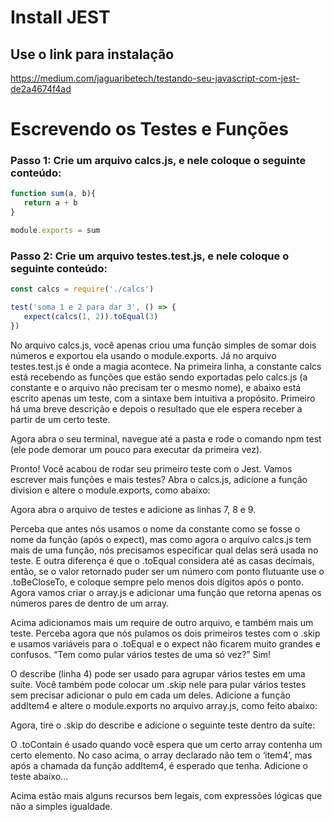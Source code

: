 # Install JEST

## Use o link para instalação
https://medium.com/jaguaribetech/testando-seu-javascript-com-jest-de2a4674f4ad

# Escrevendo os Testes e Funções

### Passo 1: Crie um arquivo calcs.js, e nele coloque o seguinte conteúdo:
```js
function sum(a, b){
   return a + b
}

module.exports = sum
```

### Passo 2: Crie um arquivo testes.test.js, e nele coloque o seguinte conteúdo:
```js
const calcs = require('./calcs')

test('soma 1 e 2 para dar 3', () => {
   expect(calcs(1, 2)).toEqual(3)
})
```
No arquivo calcs.js, você apenas criou uma função simples de somar dois números e exportou ela usando o module.exports. Já no arquivo testes.test.js é onde a magia acontece. Na primeira linha, a constante calcs está recebendo as funções que estão sendo exportadas pelo calcs.js (a constante e o arquivo não precisam ter o mesmo nome), e abaixo está escrito apenas um teste, com a sintaxe bem intuitiva a propósito. Primeiro há uma breve descrição e depois o resultado que ele espera receber a partir de um certo teste.

Agora abra o seu terminal, navegue até a pasta e rode o comando npm test (ele pode demorar um pouco para executar da primeira vez).

Pronto! Você acabou de rodar seu primeiro teste com o Jest. Vamos escrever mais funções e mais testes? Abra o calcs.js, adicione a função division e altere o module.exports, como abaixo:

Agora abra o arquivo de testes e adicione as linhas 7, 8 e 9.

Perceba que antes nós usamos o nome da constante como se fosse o nome da função (após o expect), mas como agora o arquivo calcs.js tem mais de uma função, nós precisamos especificar qual delas será usada no teste. E outra diferença é que o .toEqual considera até as casas decimais, então, se o valor retornado puder ser um número com ponto flutuante use o .toBeCloseTo, e coloque sempre pelo menos dois dígitos após o ponto.
Agora vamos criar o array.js e adicionar uma função que retorna apenas os números pares de dentro de um array.


Acima adicionamos mais um require de outro arquivo, e também mais um teste. Perceba agora que nós pulamos os dois primeiros testes com o .skip e usamos variáveis para o .toEqual e o expect não ficarem muito grandes e confusos.
“Tem como pular vários testes de uma só vez?” Sim!

O describe (linha 4) pode ser usado para agrupar vários testes em uma suíte. Você também pode colocar um .skip nele para pular vários testes sem precisar adicionar o pulo em cada um deles.
Adicione a função addItem4 e altere o module.exports no arquivo array.js, como feito abaixo:

Agora, tire o .skip do describe e adicione o seguinte teste dentro da suíte:

O .toContain é usado quando você espera que um certo array contenha um certo elemento. No caso acima, o array declarado não tem o ‘item4’, mas após a chamada da função addItem4, é esperado que tenha.
Adicione o teste abaixo…

Acima estão mais alguns recursos bem legais, com expressões lógicas que não a simples igualdade.